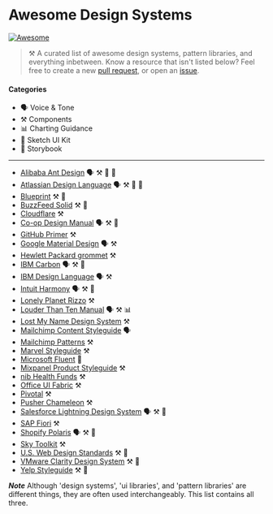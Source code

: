 # Awesome Design Systems

[![Awesome](https://cdn.rawgit.com/sindresorhus/awesome/d7305f38d29fed78fa85652e3a63e154dd8e8829/media/badge.svg)](https://github.com/sindresorhus/awesome)

> ⚒ A curated list of awesome design systems, pattern libraries, and everything inbetween. Know a resource that isn't listed below? Feel free to create a new [pull request](https://github.com/alexpate/awesome-design-systems/pulls), or open an [issue](https://github.com/alexpate/awesome-design-systems/issues/new).

#### Categories

- 🗣 Voice & Tone
- ⚒ Components
- 📊 Charting Guidance
- 🎨 Sketch UI Kit
- 📓 Storybook

- - -

- [Alibaba Ant Design](https://ant.design) 🗣 ⚒ 🎨 📓
- [Atlassian Design Language](https://atlassian.design) 🗣 ⚒ 🎨 📓
- [Blueprint](http://blueprintjs.com/) ⚒ 🎨
- [BuzzFeed Solid](http://solid.buzzfeed.com/) ⚒ 🎨
- [Cloudflare](https://cloudflare.github.io/cf-ui/) ⚒
- [Co-op Design Manual](https://coop-design-manual.herokuapp.com/) 🗣 ⚒ 🎨
- [GitHub Primer](http://primercss.io/) ⚒
- [Google Material Design](https://material.io/) 🗣 ⚒
- [Hewlett Packard grommet](https://grommet.github.io) ⚒
- [IBM Carbon](http://carbondesignsystem.com/) 🗣 ⚒ 🎨
- [IBM Design Language](https://www.ibm.com/design/language/) 🗣 ⚒
- [Intuit Harmony](http://harmony.intuit.com/) 🗣 ⚒ 🎨
- [Lonely Planet Rizzo](http://rizzo.lonelyplanet.com/) ⚒
- [Louder Than Ten Manual](http://manual.louderthanten.com/) 🗣 ⚒ 📊
- [Lost My Name Design System](http://design-system.lostmy.name/) ⚒
- [Mailchimp Content Styleguide](http://styleguide.mailchimp.com/) 🗣
- [Mailchimp Patterns](http://ux.mailchimp.com/patterns) ⚒
- [Marvel Styleguide](https://marvelapp.com/styleguide) ⚒
- [Microsoft Fluent](http://fluent.microsoft.com/) 📓
- [Mixpanel Product Styleguide](http://mixpanel.github.io/mixpanel-common/examples/style-guide-new) ⚒
- [nib Health Funds](https://design.nib.com.au/) ⚒
- [Office UI Fabric](https://dev.office.com/fabric) ⚒
- [Pivotal](http://styleguide.pivotal.io/) ⚒
- [Pusher Chameleon](http://pusher.github.io/chameleon/) ⚒
- [Salesforce Lightning Design System](https://www.lightningdesignsystem.com) 🗣 ⚒ 🎨
- [SAP Fiori](https://experience.sap.com/fiori-design/) ⚒
- [Shopify Polaris](https://polaris.shopify.com) 🗣 ⚒ 🎨
- [Sky Toolkit](https://www.sky.com/toolkit) ⚒
- [U.S. Web Design Standards](https://standards.usa.gov/) ⚒ 🎨
- [VMware Clarity Design System](https://vmware.github.io/clarity/) ⚒ 🎨
- [Yelp Styleguide](http://yelp.com/styleguide) ⚒ 🎨


***Note***
Although 'design systems', 'ui libraries', and 'pattern libraries' are different things, they are often used interchangeably. This list contains all three.
